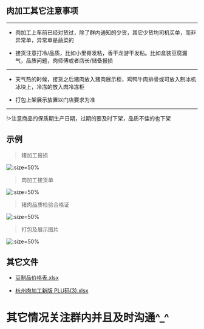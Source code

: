 ## 肉加工其它注意事项

----

+ 肉加工上车前已经对货过，除了群内通知的少货，其它少货均司机买单，而非异常单，异常单是蔬菜的

+ 接货注意打冷/品质，比如小里脊发粘，香干龙游干发粘。比如盒装豆腐漏气，品质问题，肉师傅或者店长/储备报损

----

+ 天气热的时候，接货之后猪肉放入猪肉展示柜，鸡鸭牛肉排骨或可放入制冰机冰块上，冷冻的放入肉冷冻柜

+ 打包上架展示放置以门店要求为准

----

!>注意商品的保质期生产日期，过期的要及时下架，品质不佳的也下架

## 示例

> 猪加工报损

 ![](https://gitcode.net/GaloisField/WORKFLOWS4COMPANY/-/raw/master/resources/pic/common/示例肉加工报损.jpeg ':size=50%')

> 肉加工接货单

 ![](https://gitcode.net/GaloisField/WORKFLOWS4COMPANY/-/raw/master/resources/pic/common/示例肉豆制品收货单.jpeg ':size=50%')

> 猪肉品质检验合格证   

 ![](https://gitcode.net/GaloisField/WORKFLOWS4COMPANY/-/raw/master/resources/pic/common/示例猪肉品质检验合格证.jpeg ':size=50%')

> 打包及展示图片

 ![](https://gitcode.net/GaloisField/WORKFLOWS4COMPANY/-/raw/master/resources/pic/common/示例豆制品展示.jpeg ':size=50%')

## 其它文件

* <p><a href="https://hanwall.github.io/WORKFLOWS4COMPANY/resources/files/official/豆制品价格表.xlsx">豆制品价格表.xlsx</a></p>
* <p><a href="https://hanwall.github.io/WORKFLOWS4COMPANY/resources/files/official/杭州肉加工新版 PLU码(3).xlsx">杭州肉加工新版 PLU码(3).xlsx</a></p>

# 其它情况关注群内并且及时沟通^_^
